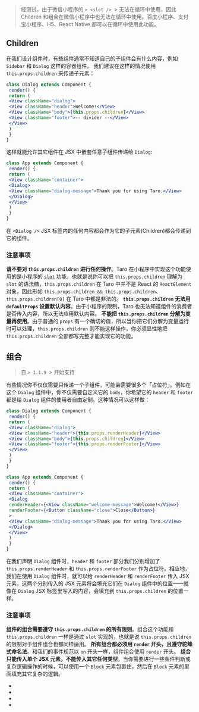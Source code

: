 > 经测试，由于微信小程序的
`> <slot />
`> 无法在循环中使用，因此 Children 和组合在微信小程序中也无法在循环中使用。百度小程序、支付宝小程序、H5、React Native 都可以在循环中使用此功能。

## Children[​](children.html#children)
在我们设计组件时，有些组件通常不知道自己的子组件会有什么内容，例如 `Sidebar` 和 `Dialog` 这样的容器组件。
我们建议在这样的情况使用 `this.props.children` 来传递子元素：
```jsx
class Dialog extends Component {
 render() {
 return (
 <View className="dialog">
 <View className="header">Welcome!</View>
 <View className="body">{this.props.children}</View>
 <View className="footer">-- divider --</View>
 </View>
 )
 }
}
```

这样就能允许其它组件在 JSX 中嵌套任意子组件传递给 `Dialog`:
```jsx
class App extends Component {
 render() {
 return (
 <View className="container">
 <Dialog>
 <View className="dialog-message">Thank you for using Taro.</View>
 </Dialog>
 </View>
 )
 }
}
```

在 `<Dialog />` JSX 标签内的任何内容都会作为它的子元素(Children)都会传递到它的组件。
### 注意事项[​](children.html#注意事项)
**请不要对 `this.props.children` 进行任何操作**。Taro 在小程序中实现这个功能使用的是小程序的 [`slot`](https://developers.weixin.qq.com/miniprogram/dev/framework/custom-component/wxml-wxss.html) 功能，也就是说你可以把 `this.props.children` 理解为 `slot` 的语法糖，`this.props.children` 在 Taro 中并不是 React 的 `ReactElement` 对象，因此形如 `this.props.children && this.props.children`、`this.props.children[0]` 在 Taro 中都是非法的。
**`this.props.children` 无法用 `defaultProps` 设置默认内容**。由于小程序的限制，Taro 也无法知道组件的消费者是否传入内容，所以无法应用默认内容。
**不能把 `this.props.children` 分解为变量再使用**。由于普通的 `props` 有一个确切的值，所以当你把它们分解为变量运行时可以处理，`this.props.children` 则不能这样操作，你必须显性地把 `this.props.children` 全部都写完整才能实现它的功能。
## 组合[​](children.html#组合)
> 自
`> 1.1.9
`> 开始支持

有些情况你不仅仅需要只传递一个子组件，可能会需要很多个「占位符」。例如在这个 `Dialog` 组件中，你不仅需要自定义它的 `body`，你希望它的 `header` 和 `footer` 都是给 `Dialog` 组件的使用者自由定制。这种情况可以这样做：
```jsx
class Dialog extends Component {
 render() {
 return (
 <View className="dialog">
 <View className="header">{this.props.renderHeader}</View>
 <View className="body">{this.props.children}</View>
 <View className="footer">{this.props.renderFooter}</View>
 </View>
 )
 }
}

class App extends Component {
 render() {
 return (
 <View className="container">
 <Dialog
 renderHeader={<View className="welcome-message">Welcome!</View>}
 renderFooter={<Button className="close">Close</Button>}
 >
 <View className="dialog-message">Thank you for using Taro.</View>
 </Dialog>
 </View>
 )
 }
}
```

在我们声明 `Dialog` 组件时，`header` 和 `footer` 部分我们分别增加了 `this.props.renderHeader` 和 `this.props.renderFooter` 作为占位符。相应地，我们在使用 `Dialog` 组件时，就可以给 `renderHeader` 和 `renderFooter` 传入 JSX 元素，这两个分别传入的 JSX 元素将会填充它们在 `Dialog` 组件中的位置——就像在 `Dialog` JSX 标签里写入的内容，会填充到 `this.props.children` 的位置一样。
### 注意事项[​](children.html#注意事项-1)
**组件的组合需要遵守 `this.props.children` 的所有规则**。组合这个功能和 `this.props.children` 一样是通过 `slot` 实现的，也就是说 `this.props.children` 的限制对于组件组合也都同样适用。
**所有组合都必须用 `render` 开头，且遵守驼峰式命名法**。和我们的事件规范以 `on` 开头一样，组件组合使用 `render` 开头。
**组合只能传入单个 JSX 元素，不能传入其它任何类型**。当你需要进行一些条件判断或复杂逻辑操作的时候，可以使用一个 `Block` 元素包裹住，然后在 `Block` 元素的里面填充其它复杂的逻辑。

- 
 - 
- 
 -
